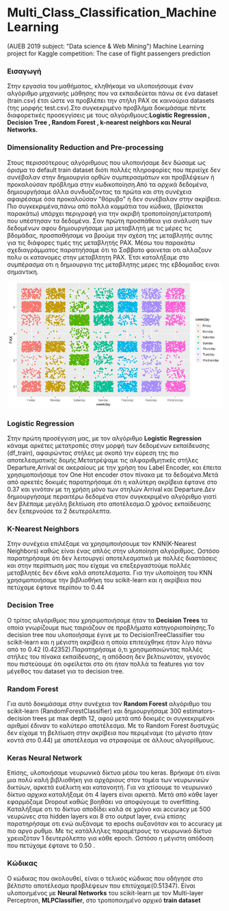 # Multi_Class_Classification_MachineLearning
(AUEB 2019 subject: "Data science & Web Mining") Machine Learning project for Kaggle competition: The case of flight passengers prediction

### Εισαγωγή

Στην εργασία του μαθήματος, κληθήκαμε να υλοποιήσουμε έναν αλγόριθμο μηχανικής μάθησης που να εκπαιδεύεται πάνω σε ένα dataset (train.csv) έτσι ώστε να προβλέπει την στήλη PAX σε καινούρια datasets (της μορφής test.csv).Στο συγκεκριμένο προβλήμα δοκιμάσαμε πέντε διαφορετικές προσεγγίσεις με τους αλγόριθμους:**Logistic Regression , Decision Tree , Random Forest , k-nearest neighbors και Neural Networks.**

### Dimensionality Reduction and Pre-processing

Στους περισσότερους αλγόριθμους που υλοποιήσαμε δεν δώσαμε ως όρισμα το default train dataset διότι πολλές πληροφορίες που περιείχε δεν συνέβαλαν στην δημιουργία ορθών συμπερασμάτων και προβλέψεων ή προκαλούσαν πρόβλημα στην κωδικοποίηση.Από τα αρχικά δεδομένα, δημιουργήσαμε άλλα συνδυάζοντας τα πρώτα και στη συνέχεια αφαιρέσαμε όσα προκαλούσαν "θόρυβο" ή δεν συνέβαλαν στην ακρίβεια.
Πιο συγκεκριμένα,πάνω από πολλά κομμάτια του κώδικα, (βρίσκεται παρακάτω) υπάρχει περιγραφή για την ακριβή τροποποίηση/μετατροπή που υπέστησαν τα δεδομένα.
Σαν πρώτη προσπάθεια για ανάλυση των δεδομένων αφου δημιουργήσαμε μια μεταβλητή με τις μέρες τις βδομάδας, προσπαθήσαμε να βρούμε την σχέση της μεταβλητής αυτης για τις διάφορες τιμές της μεταβλητής PAX. 
Μέσω του παρακάτω σχεδιαγράμματος παρατηήσαμε ότι το Σαββατο φαινεται οτι αλλαζουν πολυ οι κατανομες στην μεταβλτητη PAX. Έτσι καταλήξαμε στο συμπέρασμα οτι η δημιουργια της μεταβλητης μερες της εβδομαδας ειναι σημαντικη. 

![Image](https://github.com/nickoulos/Multi_Class_Classification_ML/blob/main/image.png)

### Logistic Regression

Στην πρώτη προσέγγιση μας, με τον αλγόριθμο **Logistic Regression** κάναμε αρκέτες μετατροπές στην μορφή των δεδομένων εκπαίδευσης (df_train), αφαιρώντας στήλες με σκοπό την εύρεση της πιο αποτελεσματικής δομής.Μετατρέψαμε τις αλφαριθμητικές στήλες Departure,Arrival σε ακεραίους με την χρήση του Label Encoder, και έπειτα χρησιμοποιήσαμε τον One Hot encoder στον πίνακα με τα δεδομένα.Μετά από αρκετές δοκιμές  παρατηρήσαμε ότι η καλύτερη ακρίβεια έφτανε στο 0.37 και γινόταν με τη χρήση μόνο των στηλών Arrival και Departure.Δεν δημιουργήσαμε περαιτέρω δεδομένα στον συγκεκριμένο αλγόριθμο γιατί δεν βλέπαμε μεγάλη βελτίωση στο αποτέλεσμα.Ο χρόνος εκπαίδευσης δεν ξεπερνούσε τα 2 δευτερόλεπτα.

### K-Nearest Neighbors

Στην συνέχεια επιλέξαμε να χρησιμποιήσουμε τον KNN(K-Nearest Neighbors) καθώς είναι ένας απλός στην υλοποίηση αλγόριθμος. Ωστόσο παρατηρήσαμε ότι δεν λειτουργεί αποτελεσματικά με πολλές διαστάσεις και στην περίπτωση μας που είχαμε να επεξεργαστούμε πολλές μεταβλητές δεν έδινε καλά αποτελέσματα. Για την υλοποίηση του KNN χρησιμοποιήσαμε την βιβλιοθήκη του scikit-learn και η ακρίβεια που πετύχαμε έφτανε περίπου το 0.44

### Decision Tree
Ο τρίτος αλγόριθμος που χρησιμοποιήσαμε ήταν τα **Decision Trees** τα οποία γνωρίζουμε πως ταιριάζουν σε προβλήματα κατηγοριοποίησης.Το decision tree που υλοποιήσαμε έγινε με το DecisionTreeClassifier του scikit-learn και η μέγιστη ακρίβεια η οποία επιτεύχθηκε ήταν λίγο πάνω από το 0.42 (0.42352).Παρατηρήσαμε ό,τι χρησιμοποιώντας πολλές στήλες του πίνακα εκπαίδευσης, η απόδοση δεν βελτιωνόταν, γεγονός που πιστεύουμε ότι οφείλεται στο ότι ήταν πολλά τα features για τον μέγεθος του dataset για το decision tree.

### Random Forest
Για αυτό δοκιμάσαμε στην συνέχεια τον **Random Forest** αλγόριθμο του scikit-learn (RandomForestClassifier) και δημιουργήσαμε 300 estimators-decision trees με max depth 12, αφού μετά από δοκιμές οι συγκεκριμένοι αριθμοί έδιναν το καλύτερο αποτέλεσμα.
Με το Random Forest δυστυχώς δεν είχαμε τη βελτίωση στην ακρίβεια που περιμέναμε (το μέγιστο ήταν κοντά στο 0.44) με αποτέλεσμα να στραφούμε σε άλλους αλγορίθμους.

### Keras Neural Network

Επίσης, υλοποιήσαμε νευρωνικά δίκτυα μέσω του keras. Βρήκαμε ότι είναι μια πολύ καλή βιβλιοθήκη για αρχάριους στον τομέα των νευρωνικών δικτύων, αρκετά ευέλικτη και κατανοητή. Για να χτίσουμε το νευρωνικό δίκτυο αρχικα καταλήξαμε ότι 4 layers είναι αρκετά. Μετά από κάθε layer εφαρμόζαμε Dropout καθώς βοηθάει να αποφύγουμε το overfitting. Καταλήξαμε οτι το δίκτυο αποδίδει καλά σε χρόνο και accuracy με 500 νευρώνες στα hidden layers και 8 στο output layer, ενώ επίσης παρατηρήσαμε οτι ενώ αυξάναμε τα epochs αυξανόταν και το accuracy με πιο αργο ρυθμο. Με τις κατάλληλες παραμέτρους το νευρωνικό δίκτυο χρειαζόταν 1 δευτερόλεπτο για κάθε epoch. Ωστόσο η μέγιστη απόδοση που πετύχαμε έφτανε το 0.50 . 

### Κώδικας


Ο κώδικας που ακολουθεί, είναι ο τελικός κώδικας που οδήγησε στο βέλτιστο αποτέλεσμα προβλέψεων που επιτύχαμε(0.51347).
Είναι υλοποιημένος με **Neural Networks** του scikit-learn με τον Multi-layer Perceptron, **MLPClassifier**, στο τροποποιημένο αρχικό **train dataset**

